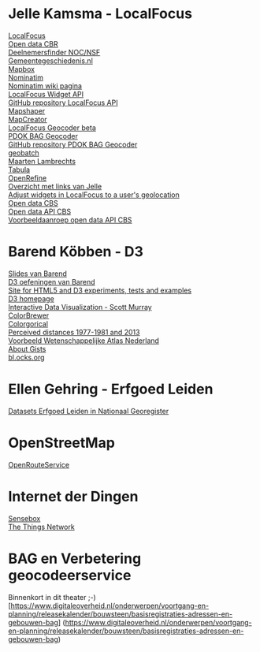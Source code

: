 # Jelle Kamsma - LocalFocus
[LocalFocus](https://www.localfocus.nl/nl/)   
[Open data CBR](https://www.cbr.nl/opendata.pp)   
[Deelnemersfinder NOC/NSF](http://www.nocnsf.nl/deelnemersfinder)   
[Gemeentegeschiedenis.nl](http://www.gemeentegeschiedenis.nl/)   
[Mapbox](https://www.mapbox.com/)   
[Nominatim](http://nominatim.openstreetmap.org/)   
[Nominatim wiki pagina](http://wiki.openstreetmap.org/wiki/Nominatim)  
[LocalFocus Widget API](https://developers.localfocus.nl/)  
[GitHub repository LocalFocus API](https://github.com/ErikWillems/localfocusapi)   
[Mapshaper](http://mapshaper.org/)   
[MapCreator](https://www.mapcreator.eu/)   
[LocalFocus Geocoder beta](http://geocode.localfocus.nl/)   
[PDOK BAG Geocoder](https://plugins.qgis.org/plugins/pdokbaggeocoder/)   
[GitHub repository PDOK BAG Geocoder](https://github.com/Lytrix/pdokbaggeocoder)     
[geobatch](https://www.npmjs.com/package/geobatch)  
[Maarten Lambrechts](https://twitter.com/maartenzam)   
[Tabula](http://tabula.technology/)   
[OpenRefine](http://tabula.technology/)   
[Overzicht met links van Jelle](https://docs.google.com/document/d/1iVqhDrJZBh3udUj6-hjYxnLiKQ3FrZqXvnWIi6Mpp_4/edit?pref=2&pli=1)   
[Adjust widgets in LocalFocus to a user's geolocation](http://developers.localfocus.nl/examples/geomodule.html)   
[Open data CBS](http://opendata.cbs.nl)    
[Open data API CBS](https://www.cbs.nl/odata/v1/$metadata)   
[Voorbeeldaanroep open data API CBS](http://opendata.cbs.nl/ODataFeed/odata/82931ned/TypedDataSet?$top=5&$filter=(ID%20eq%201))   

# Barend Köbben - D3
[Slides van Barend](https://kartoweb.itc.nl/courses/D3exercise/D3_CartographyFromCode_short.pdf)    
[D3 oefeningen van Barend](https://kartoweb.itc.nl/courses/D3exercise/index.html)   
[Site for HTML5 and D3 experiments, tests and examples](http://kartoweb.itc.nl/d3tests/)   
[D3 homepage](https://d3js.org/)   
[Interactive Data Visualization - Scott Murray](http://chimera.labs.oreilly.com/books/1230000000345/index.html)   
[ColorBrewer](http://colorbrewer2.org)   
[Colorgorical](http://vrl.cs.brown.edu/color)   
[Perceived distances 1977-1981 and 2013](http://kartoweb.itc.nl/d3tests/distancePerception/index_en.html)   
[Voorbeeld Wetenschappelijke Atlas Nederland](http://geoserver.itc.nl/NatAtlas/NatAtlasViewer/)   
[About Gists](https://help.github.com/articles/about-gists/)   
[bl.ocks.org](http://bl.ocks.org)   

# Ellen Gehring - Erfgoed Leiden
[Datasets Erfgoed Leiden in Nationaal Georegister](http://tinyurl.com/gohsmkc)   

# OpenStreetMap
[OpenRouteService](http://www.openrouteservice.org)

# Internet der Dingen
[Sensebox](https://www.sensebox.de/)   
[The Things Network](https://www.thethingsnetwork.org/)   


# BAG en Verbetering geocodeerservice
Binnenkort in dit theater ;-)
[https://www.digitaleoverheid.nl/onderwerpen/voortgang-en-planning/releasekalender/bouwsteen/basisregistraties-adressen-en-gebouwen-bag]
(https://www.digitaleoverheid.nl/onderwerpen/voortgang-en-planning/releasekalender/bouwsteen/basisregistraties-adressen-en-gebouwen-bag)
